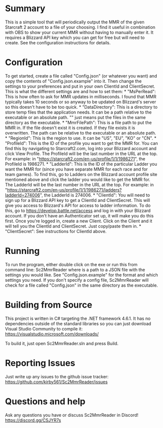 # Summary
This is a simple tool that will periodically output the MMR of the given Starcraft 2 account to a file of your choosing.
I find it useful in combination with OBS to show your current MMR without having to manually enter it.
It requires a Blizzard API key which you can get for free but will need to create.  See the configuration instructions for details.

# Configuration
To get started, create a file called "Config.json" (or whatever you want) and copy the contents of "Config.json.example" into it.
Then change the settings to your preferences and put in your own ClientId and ClientSecret.
This is what the different settings are and how to set them:
	* "MsPerRead": This is how often to ask for MMR updates in milliseconds.  I found that MMR typically takes 10 seconds or so anyway to be updated on Blizzard's server so this doesn't have to be too quick.
	* "DataDirectory": This is a directory to store temp files that the application needs.  It can be a path relative to the executable or an absolute path.  "" just means put the files in the same directory as the executable.
	* "MmrFilePath": This is a file path to put the MMR in.  If the file doesn't exist it is created.  If they file exists it is overwritten.  The path can be relative to the executable or an absolute path.
	* "RegionId": This is the region to use.  It can be "US", "EU", "KO" or "CN".
	* "ProfileId": This is the ID of the profile you want to get the MMR for.  You can find this by navigating to Starcraft2.com, log into your Blizzard account and click View Profile. The ProfileId will be the last number in the URL at the top.  For example: in "https://starcraft2.com/en-us/profile/1/1/1986271", the ProfileId is 1986271.
	* "LadderId": This is the ID of the particular Ladder you want the MMR for (since you have separate MMR for each race and for team games).  To find this, go to Ladders on the Blizzard account profile site mentioned above and click the ladder you would like to get the MMR for.  The LadderId will be the last number in the URL at the top.  For example: in "https://starcraft2.com/en-us/profile/1/1/1986271/ladders?ladderId=274006", the LadderId is 274006.
	* "ClientId": You will need to sign up for a Blizzard API key to get a ClientId and ClientSecret.  This will give you access to Blizzard's API for access to ladder information.  To do this, go to https://develop.battle.net/access and log in with your Blizzard account.  If you don't have an Authenticator set up, it will make you do this first.  Once you're logged in, create a new Client.  Click on the Client and it will tell you the ClientId and ClientSecret.  Just copy/paste them in.
	* "ClientSecret": See instructions for ClientId above.

# Running
To run the program, either double click on the exe or run this from command line:
	Sc2MmrReader <ConfigFilePath>
where <ConfigFilePath> is a path to a JSON file with the settings you would like.  See "Config.json.example" for the format and which settings you need.
If you don't specify a config file, Sc2MmrReader will check for a file called "Config.json" in the same directory as the executable.

# Building from Source
This project is written in C# targeting the .NET framework 4.6.1.  It has no dependencies outside of the standard libraries so you can just download Visual Studio Community to compile it:
	https://visualstudio.microsoft.com/downloads/
	
To build it, just open Sc2MmrReader.sln and press Build.

# Reporting Issues
Just write up any issues to the github issue tracker: https://github.com/kirby561/Sc2MmrReader/issues

# Questions and help
Ask any questions you have or discuss Sc2MmrReader in Discord!
https://discord.gg/CSJYR7s

